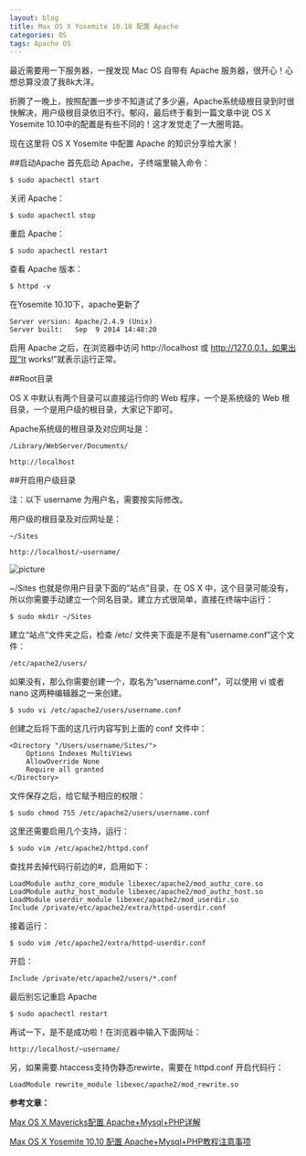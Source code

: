 ```yaml
---
layout: blog
title: Max OS X Yosemite 10.10 配置 Apache
categories: OS
tags: Apache OS
---
```

最近需要用一下服务器，一搜发现 Mac OS 自带有 Apache 服务器，很开心！心想总算没浪了我8k大洋。

折腾了一晚上，按照配置一步步不知道试了多少遍，Apache系统级根目录到时很快解决，用户级根目录依旧不行。郁闷，最后终于看到一篇文章中说 OS X Yosemite 10.10中的配置是有些不同的！这才发觉走了一大圈弯路。

现在这里将 OS X Yosemite 中配置 Apache 的知识分享给大家！

##启动Apache
首先启动 Apache，子终端里输入命令：

	$ sudo apachectl start

关闭 Apache：

	$ sudo apachectl stop

重启 Apache：

	$ sudo apachectl restart

查看 Apache 版本：

	$ httpd -v 

在Yosemite 10.10下，apache更新了

	Server version: Apache/2.4.9 (Unix)
	Server built:   Sep  9 2014 14:48:20

启用 Apache 之后，在浏览器中访问 http://localhost 或 http://127.0.0.1，如果出现“It works!”就表示运行正常。

##Root目录

OS X 中默认有两个目录可以直接运行你的 Web 程序，一个是系统级的 Web 根目录，一个是用户级的根目录，大家记下即可。

Apache系统级的根目录及对应网址是：

	/Library/WebServer/Documents/

	http://localhost

##开启用户级目录

注：以下 username 为用户名，需要按实际修改。

用户级的根目录及对应网址是：

	~/Sites

	http://localhost/~username/

![picture](http://localhost:3000/blog_img/2015-01-22-01.png "filesystem")

~/Sites 也就是你用户目录下面的”站点”目录，在 OS X 中，这个目录可能没有，所以你需要手动建立一个同名目录。建立方式很简单，直接在终端中运行：

	$ sudo mkdir ~/Sites

建立“站点”文件夹之后，检查 /etc/ 文件夹下面是不是有“username.conf”这个文件：

	/etc/apache2/users/

如果没有，那么你需要创建一个，取名为“username.conf”，可以使用 vi 或者 nano 这两种编辑器之一来创建。

	$ sudo vi /etc/apache2/users/username.conf

创建之后将下面的这几行内容写到上面的 conf 文件中：

	<Directory "/Users/username/Sites/">
	    Options Indexes MultiViews
	    AllowOverride None
	    Require all granted
	</Directory>

文件保存之后，给它赋予相应的权限：

	$ sudo chmod 755 /etc/apache2/users/username.conf

这里还需要启用几个支持，运行：

	$ sudo vim /etc/apache2/httpd.conf

查找并去掉代码行前边的#，启用如下：

	LoadModule authz_core_module libexec/apache2/mod_authz_core.so
	LoadModule authz_host_module libexec/apache2/mod_authz_host.so
	LoadModule userdir_module libexec/apache2/mod_userdir.so
	Include /private/etc/apache2/extra/httpd-userdir.conf

接着运行：

	$ sudo vim /etc/apache2/extra/httpd-userdir.conf

开启：

	Include /private/etc/apache2/users/*.conf

最后别忘记重启 Apache
	
	$ sudo apachectl restart

再试一下，是不是成功啦！在浏览器中输入下面网址：

	http://localhost/~username/

另，如果需要.htaccess支持伪静态rewirte，需要在 httpd.conf 开启代码行：

	LoadModule rewrite_module libexec/apache2/mod_rewrite.so

**参考文章：**

[Max OS X Mavericks配置 Apache+Mysql+PHP详解](http://yangjunwei.com/a/1378.html)

[Max OS X Yosemite 10.10 配置 Apache+Mysql+PHP教程注意事项](http://yangjunwei.com/a/1568.html)